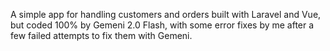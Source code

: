 A simple app for handling customers and orders built with Laravel and Vue, but coded 100% by Gemeni 2.0 Flash, with some error fixes by me after a few failed attempts to fix them with Gemeni. 
